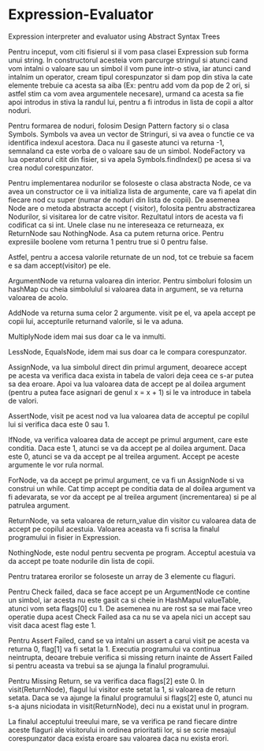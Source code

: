 # Expression-Evaluator
Expression interpreter and evaluator using Abstract Syntax Trees

Pentru inceput, vom citi fisierul si il vom pasa clasei Expression sub forma unui string. In constructorul acesteia vom parcurge
stringul si atunci cand vom intalni o valoare sau un simbol il vom pune intr-o stiva, iar atunci cand intalnim un operator, cream 
tipul corespunzator si dam pop din stiva la cate elemente trebuie ca acesta sa aiba (Ex: pentru add vom da pop de 2 ori, si astfel
stim ca vom avea argumentele necesare), urmand ca acesta sa fie apoi introdus in stiva la randul lui, pentru a fi introdus in 
lista de copii a altor noduri.

Pentru formarea de noduri, folosim Design Pattern factory si o clasa Symbols. Symbols va avea un vector de Stringuri, si va avea o 
functie ce va identifica indexul acestora. Daca nu il gaseste atunci va returna -1, semnaland ca este vorba de o valoare sau de un 
simbol. NodeFactory va lua operatorul citit din fisier, si va apela Symbols.findIndex() pe acesa si va crea nodul corespunzator.

Pentru implementarea nodurilor se foloseste o clasa abstracta Node, ce va avea un constructor ce ii va initializa lista de argumente, 
care va fi apelat din fiecare nod cu super (numar de noduri din lista de copii). De asemenea Node are o metoda abstracta accept (
visitor), folosita pentru abstractizarea Nodurilor, si visitarea lor de catre visitor. Rezultatul intors de acesta va fi codificat ca 
si int. Unele clase nu ne intereseaza ce returneaza, ex ReturnNode sau NothingNode. Asa ca putem returna orice. Pentru expresiile 
boolene vom returna 1 pentru true si 0 pentru false.

Astfel, pentru a accesa valorile returnate de un nod, tot ce trebuie sa facem e sa dam accept(visitor) pe ele.

ArgumentNode va returna valoarea din interior. Pentru simboluri folosim un hashMap cu cheia simbolulul si valoarea data in argument, 
se va returna valoarea de acolo.

AddNode va returna suma celor 2 argumente. visit pe el, va apela accept pe copii lui, accepturile returnand valorile, si le va aduna.

MultiplyNode idem mai sus doar ca le va inmulti.

LessNode, EqualsNode, idem mai sus doar ca le compara corespunzator. 

AssignNode, va lua simbolul direct din primul argument, deoarece accept pe acesta va verifica daca exista in tabela de valori deja ceea
ce s-ar putea sa dea eroare. Apoi va lua valoarea data de accept pe al doilea argument (pentru a putea face asignari de genul x = x + 1) si le va introduce in tabela de valori.

AssertNode, visit pe acest nod va lua valoarea data de acceptul pe copilul lui si verifica daca este 0 sau 1.

IfNode, va verifica valoarea data de accept pe primul argument, care este conditia. Daca este 1, atunci se va da accept pe al doilea 
argument. Daca este 0, atunci se va da accept pe al treilea argument. Accept pe aceste argumente le vor rula normal.

ForNode, va da accept pe primul argument, ce va fi un AssignNode si va construi un while. Cat timp accept pe conditia data de al 
doilea argument va fi adevarata, se vor da accept pe al treilea argument (incrementarea) si pe al patrulea argument.

ReturnNode, va seta valoarea de return_value din visitor cu valoarea data de accept pe copilul acestuia. Valoarea aceasta va fi scrisa 
la finalul programului in fisier in Expression.

NothingNode, este nodul pentru secventa pe program. Acceptul acestuia va da accept pe toate nodurile din lista de copii.

Pentru tratarea erorilor se foloseste un array de 3 elemente cu flaguri.

Pentru Check failed, daca se face accept pe un ArgumentNode ce contine un simbol, iar acesta nu este gasit ca si cheie in HashMapul 
valueTable, atunci vom seta flags[0] cu 1. De asemenea nu are rost sa se mai face vreo operatie dupa acest Check Failed asa ca nu se 
va apela nici un accept sau visit daca acest flag este 1.

Pentru Assert Failed, cand se va intalni un assert a carui visit pe acesta va returna 0, flag[1] va fi setat la 1. Executia 
programului va continua neintrupta, deoare trebuie verifica si missing return inainte de Assert Failed si pentru aceasta va trebui sa
se ajunga la finalul programului.

Pentru Missing Return, se va verifica daca flags[2] este 0. In visit(ReturnNode), flagul lui visitor este setat la 1, si valoarea de 
return setata. Daca se va ajunge la finalul programului si flags[2] este 0, atunci nu s-a ajuns niciodata in visit(ReturnNode), deci nu a existat unul in program.

La finalul acceptului treeului mare, se va verifica pe rand fiecare dintre aceste flaguri ale visitorului in ordinea prioritatii lor, 
si se scrie mesajul corespunzator daca exista eroare sau valoarea daca nu exista erori.  

